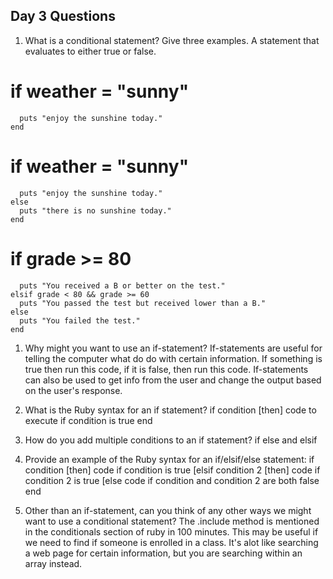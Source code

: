 ## Day 3 Questions

1. What is a conditional statement? Give three examples. A statement that evaluates to
either true or false.
  # if weather = "sunny"
      puts "enjoy the sunshine today."
    end

  # if weather = "sunny"
      puts "enjoy the sunshine today."
    else
      puts "there is no sunshine today."
    end

  # if grade >= 80
      puts "You received a B or better on the test."
    elsif grade < 80 && grade >= 60
      puts "You passed the test but received lower than a B."
    else
      puts "You failed the test."
    end

1. Why might you want to use an if-statement? If-statements are useful for telling the
computer what do do with certain information. If something is true then run this code,
if it is false, then run this code. If-statements can also be used to get info from the
user and change the output based on the user's response.

1. What is the Ruby syntax for an if statement?
if condition [then]
  code to execute if condition is true
end

1. How do you add multiple conditions to an if statement? if else and elsif

1. Provide an example of the Ruby syntax for an if/elsif/else statement:
if condition [then]
   code if condition is true
[elsif condition 2 [then]
   code if condition 2 is true
[else
   code if condition and condition 2 are both false
end

1. Other than an if-statement, can you think of any other ways we might want to use a conditional statement?
The .include method is mentioned in the conditionals section of ruby in 100 minutes. This may be useful if we need
to find if someone is enrolled in a class. It's alot like searching a web page for certain information, but you are searching within an array instead.
